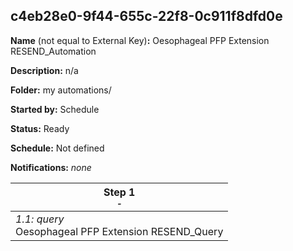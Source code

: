 ## c4eb28e0-9f44-655c-22f8-0c911f8dfd0e

**Name** (not equal to External Key)**:** Oesophageal PFP Extension RESEND_Automation

**Description:** n/a

**Folder:** my automations/

**Started by:** Schedule

**Status:** Ready

**Schedule:** Not defined

**Notifications:** _none_


| Step 1<br>_<small>-</small>_ |
| --- |
| _1.1: query_<br>Oesophageal PFP Extension RESEND_Query |
